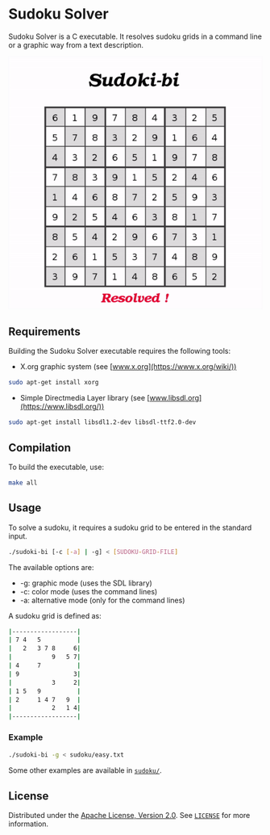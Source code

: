 # Sudoku Solver

Sudoku Solver is a C executable. It resolves sudoku grids in a command line or a graphic way from a text description.

![Sudoku Solver preview](imgs/preview.gif)

## Requirements

Building the Sudoku Solver executable requires the following tools:
- X.org graphic system (see [www.x.org](https://www.x.org/wiki/))
```bash
sudo apt-get install xorg
```
- Simple Directmedia Layer library (see [www.libsdl.org](https://www.libsdl.org/))
```bash
sudo apt-get install libsdl1.2-dev libsdl-ttf2.0-dev
```

## Compilation

To build the executable, use:

```bash
make all
```

## Usage

To solve a sudoku, it requires a sudoku grid to be entered in the standard input.

```bash
./sudoki-bi [-c [-a] | -g] < [SUDOKU-GRID-FILE] 
```

The available options are:
- -g: graphic mode (uses the SDL library)
- -c: color mode (uses the command lines)
- -a: alternative mode (only for the command lines)

A sudoku grid is defined as:
```bash
|------------------|
| 7 4   5          |
|   2   3 7 8     6|
|           9   5 7|
| 4     7          |
| 9               3|
|           3     2|
| 1 5   9          |
| 2     1 4 7   9  |
|           2   1 4|
|------------------|
```

### Example

```bash
./sudoki-bi -g < sudoku/easy.txt
```

Some other examples are available in [`sudoku/`](sudoku/).

## License

Distributed under the [Apache License, Version 2.0](http://www.apache.org/licenses/). See [`LICENSE`](LICENSE) for more information.

